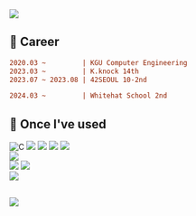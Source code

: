 <div align=left>
  <img src="https://capsule-render.vercel.app/api?type=Waving&color=FFA000&text=Welcome%20to%20Fluorite's%20GitHub&fontSize=40&height=150&section=header" />

## 🌱 Career
```diff
2020.03 ~         | KGU Computer Engineering
2023.03 ~         | K.knock 14th
2023.07 ~ 2023.08 | 42SEOUL 10-2nd

2024.03 ~         | Whitehat School 2nd
```



## 🔨 Once I've used
![C](https://img.shields.io/badge/C-00599C?style=for-the-badge&logo=c&logoColor=white)
<img src="https://img.shields.io/badge/Java-ED8B00?style=for-the-badge&logo=openjdk&logoColor=white"> 
<img src="https://img.shields.io/badge/python-3776AB?style=for-the-badge&logo=python&logoColor=white">
<img src="https://img.shields.io/badge/javascript-F7DF1E?style=for-the-badge&logo=javascript&logoColor=black"> 
<img src="https://img.shields.io/badge/PHP-777BB4?style=for-the-badge&logo=php&logoColor=white">
<br>
<img src="https://img.shields.io/badge/mysql-4479A1?style=for-the-badge&logo=mysql&logoColor=white"> 
<br>
<img src="https://img.shields.io/badge/Node.js-43853D?style=for-the-badge&logo=node.js&logoColor=white"> 
<img src="https://img.shields.io/badge/Spring Boot-6DB33F?style=for-the-badge&logo=spring boot&logoColor=white">
<br>
<img src="https://img.shields.io/badge/linux-FCC624?style=for-the-badge&logo=linux&logoColor=black"> 
<br>



##



<img src="https://capsule-render.vercel.app/api?type=waving&color=FFA000&height=150&section=footer" />
</div>

